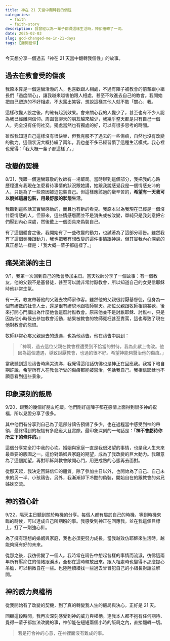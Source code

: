 ```yaml
---
title: 神在 21 天當中翻轉我的個性
categories:
  - faith
  - faith-story
description: 我曾經以為一輩子都得這樣生活時，神卻扭轉了一切。
date: 2025-02-03
slug: god-changed-me-in-21-days
tags: [離開信仰]
---
```


今天想分享一個過去「神在 21 天當中翻轉我個性」的故事。

## 過去在教會受的傷痕

我原本算是一個還蠻活潑的人，也喜歡跟人相處，不過有陣子被教會的前輩跟小組長們「過度關心」，讓我越來越害怕跟人相處，甚至不敢進去自己的教會。我開始把自己塑造的不好相處，不太露出笑容，想說這樣其他人就不敢「關心」我。

這樣改變人設之後，的確有起到效果。會來關心我的人變少了，甚至也有不少人認為我已經離開信仰。周圍會聊天的朋友越來越少，我幾乎整天都是只有自己一個人，完全沒有任何社交。獨處當然也有獨處的好，可以有很多思考的時間。

雖然我知道自己這樣沒有很快樂，但我克服不了過去的一些傷痕，自然也沒有改變的動力。這個狀況大概持續了兩年，我也差不多已經習慣了這種生活模式。我心裡也覺得：「我大概一輩子都這樣了。」

## 改變的契機

8/31，我跟一個還蠻尊敬的牧師有一場飯局。當時聊到這個部分，我把我的心路歷程還有我現在怎麼看待事情的狀況跟她講，她跟我說感覺我是一個情感充沛的人，只是為了一些原因被迫包裝自己。但這樣應該過的蠻辛苦的，**希望有一天我可以脫掉這層包裝，用最舒服的狀態生活**。

我聽到這些話其實蠻感動的，而且也有新的看見。我原本以為我現在已經是一個沒什麼情感的人，但原來，這些情感層面並不是消失或被改變，單純只是我刻意把它們壓到內心深處，然後戴上一個面具來偽裝自己。

有了這個體會之後，我開始有了一些改變的動力，也試著為了這部分禱告。雖然我有了這個契機跟動力，我也把我有想改變的這件事情跟神說，但其實我內心深處的真正想法一樣是：「我大概一輩子都這樣了。」

## 痛哭流涕的主日

9/1，我第一次回到自己的教會參加主日。當天牧師分享了一個故事：有一個教友，他的父親不是基督徒，甚至可以說非常討厭教會，所以知道自己的女兒信耶穌時他非常生氣。

有一天，教友帶著他的父親去牧師家作客。雖然他的父親很討厭基督徒，但身為一個有禮數的社會人士，還是很有禮貌地跟牧師聊天。那位父親跟牧師相談甚歡，後來打開心門講出為什麼他會這麼討厭教會。原來他並不是討厭耶穌、討厭神，只是因為他小時候去參加教會活動，結果被教會的牧師冤枉甚至責罵，這也導致了現在他對教會的怨恨。

牧師非常心疼父親過去的遭遇，也為他禱告。他在禱告中說到：

> 「神啊，過去這位父親在教會裡遭受到不恰當的對待，我為此獻上悔改。他因為這個遭遇，導致討厭教會，也過的很不好。希望神能夠醫治他的傷痕。」

當我聽到這段禱告時痛哭流涕，我覺得這段話彷彿也是神正在回應我。我當下暗自期許說，希望所有人在教會所受的傷痕都能被醫治，包括我自己。我相信耶穌也不願意看到這些景象。

## 印象深刻的飯局

9/20，跟我的幾個好朋友吃飯。他們剛好這陣子都在感情上面得到很多神的祝福，所以見證分享了很多。

其中他們有分享到自己為了這部分禱告預備了多少，也在過程當中感受到神的帶領，最終得到的祝福有多麼龐大且實際。最印象深刻的一句話是：「**神不會虧待你所立下的條件的。**」

這個分享完全打中我的心坎。婚姻與家庭一直是我很渴望的事情，也是我人生未來最重要的版圖之一。這份對婚姻與家庭的期望，成為了我改變的巨大動力。我願意為了這個期望，再對耶穌與教會敞開心門，用更成熟的心態再去面對。

從那天起，我決定回歸信仰的體質。除了參加主日以外，也開始為了自己、自己未來的另一半、小孩禱告。另外，我漸漸卸下冷酷的偽裝，開始自在的跟教會的弟兄姊妹交流。

## 神的強心針

9/22，隔天主日聽到關於時機的分享。每個人都有屬於自己的時機，等到時機來臨的時候，可以達成自己所期盼的事。我感受到神正在回應我，並在我這個目標上，打了一劑強心針。

為了擁有理想的婚姻與家庭，我也必須更努力成長。當我越效仿耶穌來生活時，越能夠擁有好的未來。

從那之後，我彷彿變了一個人。我時常在禱告中想起各樣的事情而流淚，彷彿這兩年所有壓抑住的情緒跟淚水，全都在這時釋放出來。跟人相處時也變得不那麼提心吊膽，可以稍微自在一些。也陸陸續續找一些過去曾冒犯自己的小組長對話並解開。

## 神的威力與權柄

從我開始有了改變的契機，到了真的轉變我人生的飯局與決心，正好是 21 天。

回顧這段時間，我再次深刻感受到神的威力與權柄。連我本人都不抱有任何期待、覺得一輩子都無法改變的事，神卻能在短短兩個小時的飯局之內，直接翻轉一切。

> 若是符合神的心意，在神裡面沒有難成的事。
